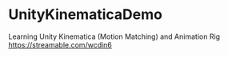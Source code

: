 # UnityKinematicaDemo
Learning Unity Kinematica (Motion Matching) and Animation Rig 
<br/>
https://streamable.com/wcdin6
